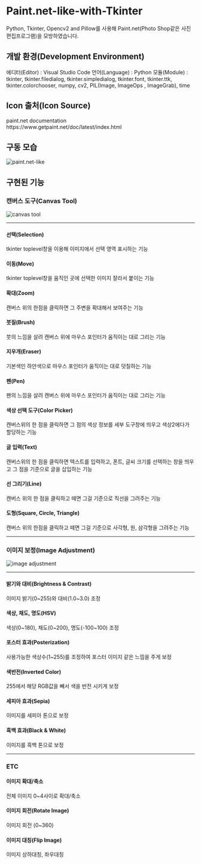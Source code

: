 <h1>Paint.net-like-with-Tkinter</h1>
Python, Tkinter, Opencv2 and Pillow를 사용해 Paint.net(Photo Shop같은 사진 편집프로그램)을 모방하였습니다.
<h2>개발 환경(Development Environment)</h2>
에디터(Editor) : Visual Studio Code
언어(Language) : Python
모듈(Module) : tkinter, tkinter.filedialog, tkinter.simpledialog, tkinter.font, tkinter.ttk, tkinter.colorchooser, numpy, cv2, PIL(Image, ImageOps , ImageGrab), time
<br>
<h2>Icon 출처(Icon Source)</h2>
paint.net documentation
<br>
https://www.getpaint.net/doc/latest/index.html
<br>
<h2>구동 모습</h2>
<img src="https://user-images.githubusercontent.com/101073987/195247272-656c95c2-e46b-4737-a011-597c5f5ec16c.png" alt="paint.net-like">
<br>
<h2>구현된 기능</h2>
<h3>캔버스 도구(Canvas Tool)</h3>
<img src="https://user-images.githubusercontent.com/101073987/195246328-1cb3d5fc-ffec-4960-894c-24fd6870f2e9.png" alt="canvas tool">
<hr>
<h4>선택(Selection)</h4>
tkinter toplevel창을 이용해 이미지에서 선택 영역 표시하는 기능
<h4>이동(Move)</h4>
tkinter toplevel창을 움직인 곳에 선택한 이미지 잘라서 붙이는 기능
<h4>확대(Zoom)</h4>
캔버스 위의 한점을 클릭하면 그 주변을 확대해서 보여주는 기능
<h4>붓질(Brush)</h4>
붓의 느낌을 살려 캔버스 위에 마우스 포인터가 움직이는 대로 그리는 기능
<h4>지우개(Eraser)</h4>
기본색인 하얀색으로 마우스 포인터가 움직이는 대로 덧칠하는 기능
<h4>펜(Pen)</h4>
펜의 느낌을 살려 캔버스 위에 마우스 포인터가 움직이는 대로 그리는 기능
<h4>색상 선택 도구(Color Picker)</h4>
캔버스위의 한 점을 클릭하면 그 점의 색상 정보를 세부 도구창에 띄우고 색상2에다가 할당하는 기능
<h4>글 입력(Text)</h4>
캔버스위의 한 점을 클릭하면 텍스트를 입력하고, 폰트, 글씨 크기를 선택하는 창을 띄우고 그 점을 기준으로 글을 삽입하는 기능
<h4>선 그리기(Line)</h4>
캔버스 위의 한 점을 클릭하고 떼면 그걸 기준으로 직선을 그려주는 기능
<h4>도형(Square, Circle, Triangle)</h4>
캔버스 위의 한점을 클릭하고 떼면 그걸 기준으로 사각형, 원, 삼각형을 그려주는 기능
<hr>
<h3>이미지 보정(Image Adjustment)</h3>
<img src="https://user-images.githubusercontent.com/101073987/195246346-c5fcf519-4a2d-4fab-a100-3807450b9b1c.png" alt="image adjustment">
<hr>
<h4>밝기와 대비(Brightness & Contrast)</h4>
이미지 밝기(0~255)와 대비(1.0~3.0) 조정
<h4>색상, 채도, 명도(HSV)</h4>
색상(0~180), 채도(0~200), 명도(-100~100) 조정
<h4>포스터 효과(Posterization)</h4>
사용가능한 색상수(1~255)를 조정하여 포스터 이미지 같은 느낌을 주게 보정
<h4>색반전(Inverted Color)</h4>
255에서 해당 RGB값을 빼서 색을 반전 시키게 보정
<h4>세피아 효과(Sepia)</h4>
이미지를 세피아 톤으로 보정
<h4>흑백 효과(Black & White)</h4>
이미지를 흑백 톤으로 보정
<hr>
<h3>ETC</h3>
<h4>이미지 확대/축소</h4>
전체 이미지 0~4사이로 확대/축소
<h4>이미지 회전(Rotate Image)</h4>
이미지 회전 (0~360)
<h4>이미지 대칭(Flip Image)</h4>
이미지 상하대칭, 좌우대칭
